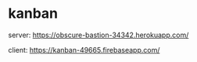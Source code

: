 # kanban

server: https://obscure-bastion-34342.herokuapp.com/

client: https://kanban-49665.firebaseapp.com/
